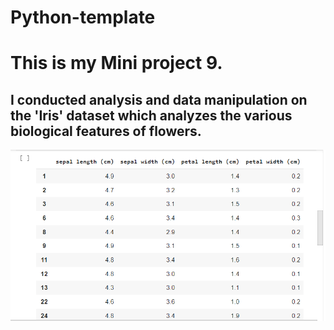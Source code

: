 # Python-template
# This is my Mini project 9.
## I conducted analysis and data manipulation on the 'Iris' dataset which analyzes the various  biological features of flowers. 
![Image Alt Text](datamanipulation.jpg.png)

